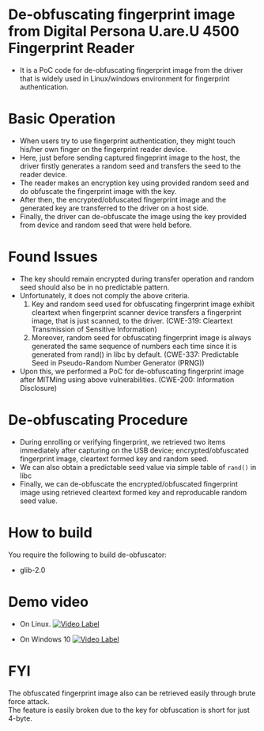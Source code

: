 # De-obfuscating fingerprint image from Digital Persona U.are.U 4500 Fingerprint Reader
* It is a PoC code for de-obfuscating fingerprint image from the driver that is widely used in Linux/windows environment for fingerprint authentication.

# Basic Operation
* When users try to use fingerprint authentication, they might touch his/her own finger on the fingerprint reader device.
* Here, just before sending captured fingeprint image to the host, the driver firstly generates a random seed and transfers the seed to the reader device.
* The reader makes an encryption key using provided random seed and do obfuscate the fingerprint image with the key.
* After then, the encrypted/obfuscated fingerprint image and the generated key are transferred to the driver on a host side.
* Finally, the driver can de-obfuscate the image using the key provided from device and random seed that were held before.

# Found Issues
* The key should remain encrypted during transfer operation and random seed should also be in no predictable pattern.
* Unfortunately, it does not comply the above criteria.
  1. Key and random seed used for obfuscating fingerprint image exhibit cleartext when fingerprint scanner device transfers a fingerprint image, that is just scanned, to the driver. (CWE-319: Cleartext Transmission of Sensitive Information)
  2. Moreover, random seed for obfuscating fingerprint image is always generated the same sequence of numbers each time since it is generated from rand() in libc by default. (CWE-337: Predictable Seed in Pseudo-Random Number Generator (PRNG))
* Upon this, we performed a PoC for de-obfuscating fingerprint image after MITMing using above vulnerabilities. (CWE-200: Information Disclosure)

# De-obfuscating Procedure
* During enrolling or verifying fingerprint, we retrieved two items immediately after capturing on the USB device; encrypted/obfuscated fingerprint image, cleartext formed key and random seed.
* We can also obtain a predictable seed value via simple table of `rand()` in libc
* Finally, we can de-obfuscate the encrypted/obfuscated fingerprint image using retrieved cleartext formed key and reproducable random seed value.

# How to build
You require the following to build de-obfuscator:
* glib-2.0

# Demo video
* On Linux.
[![Video Label](https://img.youtube.com/vi/Grirez2xeas/0.jpg)](https://youtu.be/Grirez2xeast=0s) 

* On Windows 10
[![Video Label](https://img.youtube.com/vi/wEXJDyEOatM/0.jpg)](https://youtu.be/wEXJDyEOatM=0s) 

# FYI
The obfuscated fingerprint image also can be retrieved easily through brute force attack.  
The feature is easily broken due to the key for obfuscation is short for just 4-byte.

